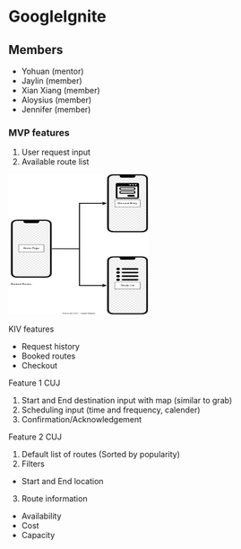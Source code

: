 # GoogleIgnite

## Members

- Yohuan (mentor)
- Jaylin (member)
- Xian Xiang (member)
- Aloysius (member)
- Jennifer (member)

### MVP features
1. User request input
2. Available route list

<img src ="./User_Flow_Diagram.drawio.svg" style="width:250px;height:250px">

KIV features
- Request history
- Booked routes
- Checkout

Feature 1 CUJ
1. Start and End destination input with map (similar to grab)
2. Scheduling input (time and frequency, calender)
3. Confirmation/Acknowledgement

Feature 2 CUJ
1. Default list of routes (Sorted by popularity)
2. Filters
  - Start and End location
3. Route information
  - Availability
  - Cost
  - Capacity
